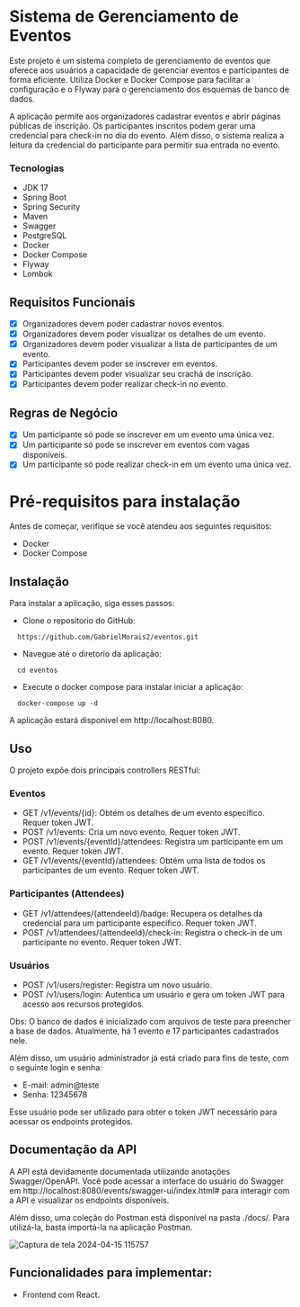 # Sistema de Gerenciamento de Eventos

Este projeto é um sistema completo de gerenciamento de eventos que oferece aos usuários a capacidade de gerenciar eventos e participantes de forma eficiente. Utiliza Docker e Docker Compose para facilitar a configuração e o Flyway para o gerenciamento dos esquemas de banco de dados.

A aplicação permite aos organizadores cadastrar eventos e abrir páginas públicas de inscrição. Os participantes inscritos podem gerar uma credencial para check-in no dia do evento. Além disso, o sistema realiza a leitura da credencial do participante para permitir sua entrada no evento.

### Tecnologias

- JDK 17
- Spring Boot
- Spring Security
- Maven
- Swagger
- PostgreSQL
- Docker
- Docker Compose
- Flyway
- Lombok

## Requisitos Funcionais

- [x] Organizadores devem poder cadastrar novos eventos.
- [x] Organizadores devem poder visualizar os detalhes de um evento.
- [x] Organizadores devem poder visualizar a lista de participantes de um evento.
- [x] Participantes devem poder se inscrever em eventos.
- [x] Participantes devem poder visualizar seu crachá de inscrição.
- [x] Participantes devem poder realizar check-in no evento.

## Regras de Negócio

- [x] Um participante só pode se inscrever em um evento uma única vez.
- [x] Um participante só pode se inscrever em eventos com vagas disponíveis.
- [x] Um participante só pode realizar check-in em um evento uma única vez.

# Pré-requisitos para instalação

Antes de começar, verifique se você atendeu aos seguintes requisitos:

- Docker
- Docker Compose

## Instalação

Para instalar a aplicação, siga esses passos:

- Clone o repositorio do GitHub:

```shel
  https://github.com/GabrielMorais2/eventos.git
```

- Navegue até o diretorio da aplicação:

```shel
  cd eventos
```

- Execute o docker compose para instalar iniciar a aplicação:

```shel
  docker-compose up -d
```

A aplicação estará disponivel em http://localhost:8080.

## Uso

O projeto expõe dois principais controllers RESTful:

### Eventos

- GET /v1/events/{id}: Obtém os detalhes de um evento específico. Requer token JWT.
- POST /v1/events: Cria um novo evento. Requer token JWT.
- POST /v1/events/{eventId}/attendees: Registra um participante em um evento. Requer token JWT.
- GET /v1/events/{eventId}/attendees: Obtém uma lista de todos os participantes de um evento. Requer token JWT.

### Participantes (Attendees)

- GET /v1/attendees/{attendeeId}/badge: Recupera os detalhes da credencial para um participante específico. Requer token JWT.
- POST /v1/attendees/{attendeeId}/check-in: Registra o check-in de um participante no evento. Requer token JWT.

### Usuários

- POST /v1/users/register: Registra um novo usuário.
- POST /v1/users/login: Autentica um usuário e gera um token JWT para acesso aos recursos protegidos.

Obs: O banco de dados é inicializado com arquivos de teste para preencher a base de dados. Atualmente, há 1 evento e 17 participantes cadastrados nele.

Além disso, um usuário administrador já está criado para fins de teste, com o seguinte login e senha:

- E-mail: admin@teste
- Senha: 12345678

Esse usuário pode ser utilizado para obter o token JWT necessário para acessar os endpoints protegidos.

## Documentação da API

A API está devidamente documentada utilizando anotações Swagger/OpenAPI. Você pode acessar a interface do usuário do Swagger em http://localhost:8080/events/swagger-ui/index.html# para interagir com a API e visualizar os endpoints disponíveis.

Além disso, uma coleção do Postman está disponível na pasta ./docs/. Para utilizá-la, basta importá-la na aplicação Postman.

![Captura de tela 2024-04-15 115757](https://github.com/GabrielMorais2/eventos/assets/68476116/609a8b2a-e4c4-4ac2-b217-d8e7eb277a91)

## Funcionalidades para implementar:

- Frontend com React.
